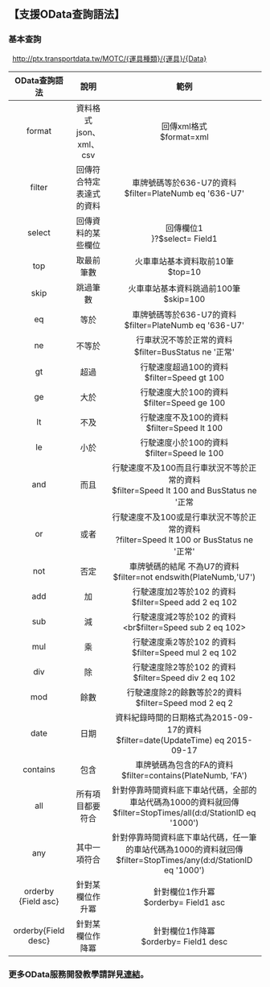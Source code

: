 ## 【支援OData查詢語法】



###  基本查詢 

   http://ptx.transportdata.tw/MOTC/{運具種類}/{運具}/{Data}




| OData查詢語法 |  說明  | 範例  |
| :--: | :--------: | :--------: |
| format | 資料格式json、xml、csv | 回傳xml格式<br>$format=xml</br> |
| filter | 回傳符合特定表達式的資料 | 車牌號碼等於636-U7的資料<br>$filter=PlateNumb eq '636-U7'</br> |
| select | 回傳資料的某些欄位 | 回傳欄位1<br>}?$select= Field1</br >|
| top | 取最前筆數 | 火車車站基本資料取前10筆 <br>$top=10</br> |
| skip | 跳過筆數 | 火車車站基本資料跳過前100筆 <br>$skip=100</br> |
| eq | 等於 | 車牌號碼等於636-U7的資料<br>$filter=PlateNumb eq '636-U7'</br> |
| ne | 不等於| 行車狀況不等於正常的資料<br>$filter=BusStatus ne '正常'</br> |
| gt | 超過| 行駛速度超過100的資料<br>$filter=Speed gt 100</br> |
| ge | 大於 | 行駛速度大於100的資料<br>$filter=Speed ge 100</br> |
| lt | 不及 | 行駛速度不及100的資料<br>$filter=Speed lt 100</br> |
| le | 小於 | 行駛速度小於100的資料<br>$filter=Speed le 100</br> |
| and | 而且 | 行駛速度不及100而且行車狀況不等於正常的資料<br>$filter=Speed lt 100 and BusStatus ne '正常</br> |
| or | 或者 | 行駛速度不及100或是行車狀況不等於正常的資料<br>?filter=Speed lt 100 or BusStatus ne '正常'</br> |
| not | 否定 | 車牌號碼的結尾 不為U7的資料<br>$filter=not endswith(PlateNumb,'U7')</br> |
| add | 加 | 行駛速度加2等於102 的資料<br>$filter=Speed add 2 eq 102</br> |
| sub | 減 | 行駛速度減2等於102 的資料<br$filter=Speed sub 2 eq 102></br> |
| mul | 乘 | 行駛速度乘2等於102 的資料<br>$filter=Speed mul 2 eq 102</br> |
| div | 除 | 行駛速度除2等於102 的資料<br>$filter=Speed div 2 eq 102</br> |
| mod | 餘數 | 行駛速度除2的餘數等於2的資料<br>$filter=Speed mod 2 eq 2</br> |
| date | 日期 | 資料紀錄時間的日期格式為2015-09-17的資料<br>$filter=date(UpdateTime) eq  2015-09-17</br>  |
| contains | 包含 | 車牌號碼為包含的FA的資料<br>$filter=contains(PlateNumb, 'FA')</br> |
| all | 所有項目都要符合|針對停靠時間資料底下車站代碼，全部的車站代碼為1000的資料就回傳 <br> $filter=StopTimes/all(d:d/StationID eq '1000')</br> |
| any | 其中一項符合 | 針對停靠時間資料底下車站代碼，任一筆的車站代碼為1000的資料就回傳 <br>$filter=StopTimes/any(d:d/StationID eq  '1000')</br> |
| orderby {Field asc} | 針對某欄位作升冪 | 針對欄位1作升冪<br>$orderby= Field1 asc</br> |
| orderby{Field desc} | 針對某欄位作降冪 | 針對欄位1作降冪<br>$orderby= Field1 desc</br>|






###  更多OData服務開發教學請詳見[連結](http://ptx.transportdata.tw/ptx/Download/公共運輸整合資訊平台資料服務開發實作.pdf)。
